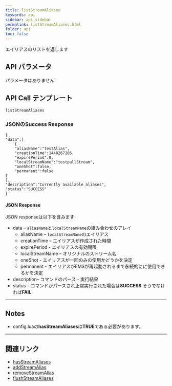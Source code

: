 ```yaml
---
title: listStreamAliases
keywords: api
sidebar: api_sidebar
permalink: listStreamAliases.html
folder: api
toc: false
---
```


エイリアスのリストを返します



## API パラメータ

パラメータはありません



## API Call テンプレート

```
listStreamAliases
```



### JSONのSuccess Response

```
{
"data":[
    {
    "aliasName":"testAlias",
    "creationTime":1448267205,
    "expirePeriod":0,
    "localStreamName":"testpullStream",
    "oneShot":false,
    "permanent":false
}
],
"description":"Currently available aliases",
"status":"SUCCESS"
}
```



#### JSON Response

JSON responseは以下を含みます:

- data – `aliasName`と`localStreamName`の組み合わせのアレイ
  - aliasName – `localStreamName`のエイリアス
  - creationTime – エイリアスが作成された時間
  - expirePeriod - エイリアスの有効期限
  - localStreamName – オリジナルのストリーム名
  - oneShot - エイリアスが一回のみの使用かどうかを決定
  - permanent - エイリアスがEMSが再起動されるまで永続的にに使用できるかを決定
- description– コマンドのパース・実行結果
- status – コマンドがパースされ正常実行された場合は**SUCCESS** そうでなければ**FAIL**

------

## Notes

- config.luaの**hasStreamAliases**は**TRUE**である必要があります。


------

## 関連リンク

- [hasStreamAliases](userguide_configlua.html#hasstreamaliases)
- [addStreamAlias](addStreamAlias.html)
- [removeStreamAlias](removeStreamAlias.html)
- [flushStreamAliases](flushStreamAliases.html)